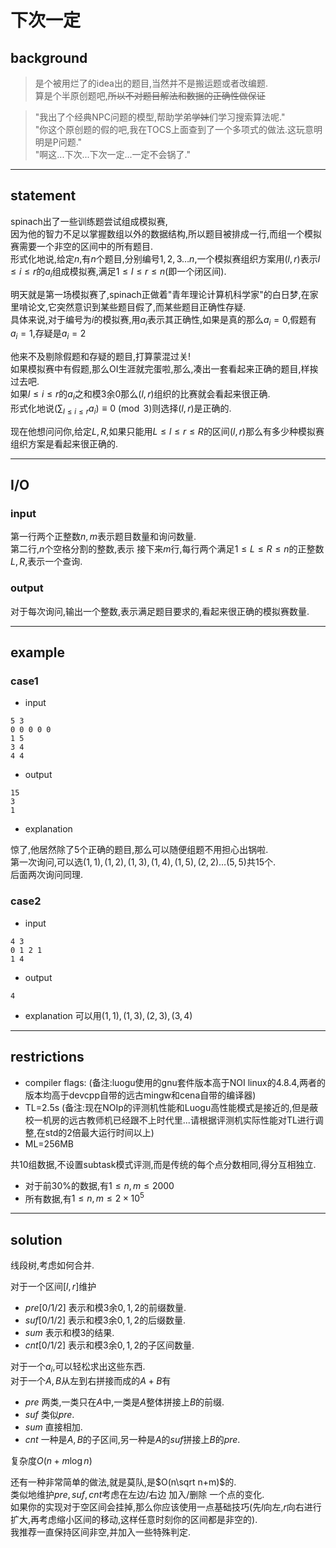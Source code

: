 # 下次一定

## background
> 是个被用烂了的idea出的题目,当然并不是搬运题或者改编题.  
> 算是个半原创题吧,~~所以不对题目解法和数据的正确性做保证~~  

> "我出了个经典NPC问题的模型,帮助学弟~~学妹~~们学习搜索算法呢."  
> "你这个原创题的假的吧,我在TOCS上面查到了一个多项式的做法.这玩意明明是P问题."  
> "啊这...下次...下次一定...一定不会锅了."

----------------------------------------------

## statement
spinach出了一些训练题尝试组成模拟赛,  
因为他的智力不足以掌握数组以外的数据结构,所以题目被排成一行,而组一个模拟赛需要一个非空的区间中的所有题目.  
形式化地说,给定$n$,有$n$个题目,分别编号$1,2,3\dots n$,一个模拟赛组织方案用$(l,r)$表示$l\leq i\leq r$的$a_i$组成模拟赛,满足$1\leq l\leq r\leq n$(即一个闭区间).  

明天就是第一场模拟赛了,spinach正做着"青年理论计算机科学家"的白日梦,在家里啃论文,它突然意识到某些题目假了,而某些题目正确性存疑.  
具体来说,对于编号为$i$的模拟赛,用$a_i$表示其正确性,如果是真的那么$a_i=0$,假题有$a_i=1$,存疑是$a_i=2$  

他来不及剔除假题和存疑的题目,打算蒙混过关!  
如果模拟赛中有假题,那么OI生涯就完蛋啦,那么,凑出一套看起来正确的题目,样挨过去吧.  
如果$l\leq i\leq r$的$a_i$之和模$3$余$0$那么$(l,r)$组织的比赛就会看起来很正确.  
形式化地说$(\sum_{l\leq i\leq r} a_i)\equiv 0\pmod 3$则选择$(l,r)$是正确的.  

现在他想问问你,给定$L,R$,如果只能用$L\leq l\leq r\leq R$的区间$(l,r)$那么有多少种模拟赛组织方案是看起来很正确的.


----------------------------------------------

## I/O
### input
第一行两个正整数$n,m$表示题目数量和询问数量.   
第二行,$n$个空格分割的整数,表示
接下来$m$行,每行两个满足$1\leq L\leq R\leq n$的正整数$L,R$,表示一个查询.  

### output
对于每次询问,输出一个整数,表示满足题目要求的,看起来很正确的模拟赛数量.

----------------------------------------------

## example
### case1
* input


```
5 3
0 0 0 0 0
1 5
3 4
4 4
```

* output


```
15
3
1
```

* explanation

惊了,他居然除了5个正确的题目,那么可以随便组题不用担心出锅啦.  
第一次询问,可以选$(1,1),(1,2),(1,3),(1,4),(1,5),(2,2)\dots (5,5)$共15个.  
后面两次询问同理.


### case2
* input


```
4 3
0 1 2 1
1 4
```

* output


```
4
```

* explanation
可以用$(1,1),(1,3),(2,3),(3,4)$




----------------------------------------------

## restrictions

- compiler flags: (备注:luogu使用的gnu套件版本高于NOI linux的4.8.4,两者的版本均高于devcpp自带的远古mingw和cena自带的编译器)
- TL=2.5s (备注:现在NOIp的评测机性能和Luogu高性能模式是接近的,但是蔽校一机房的远古教师机已经跟不上时代里...请根据评测机实际性能对TL进行调整,在std的2倍最大运行时间以上)
- ML=256MB

共10组数据,不设置subtask模式评测,而是传统的每个点分数相同,得分互相独立.  

- 对于前$30\%$的数据,有$1\leq n,m\leq 2000$
- 所有数据,有$1\leq n,m\leq 2\times 10^5$




----------------------------------------------

## solution

线段树,考虑如何合并.  


对于一个区间$[l,r]$维护  

- $pre[0/1/2]$ 表示和模$3$余$0,1,2$的前缀数量.
- $suf[0/1/2]$ 表示和模$3$余$0,1,2$的后缀数量.
- $sum$ 表示和模$3$的结果.
- $cnt[0/1/2]$ 表示和模$3$余$0,1,2$的子区间数量.


对于一个$a_i$,可以轻松求出这些东西.  
对于一个$A,B$从左到右拼接而成的$A+B$有  

- $pre$ 两类,一类只在$A$中,一类是$A$整体拼接上$B$的前缀.
- $suf$ 类似$pre$.
- $sum$ 直接相加.
- $cnt$ 一种是$A,B$的子区间,另一种是$A$的$suf$拼接上$B$的$pre$.

复杂度$O(n+m\log n)$


还有一种非常简单的做法,就是莫队,是$O(n\sqrt n+m)$的.  
类似地维护$pre,suf,cnt$考虑在左边/右边 加入/删除 一个点的变化.  
如果你的实现对于空区间会挂掉,那么你应该使用一点基础技巧(先$l$向左,$r$向右进行扩大,再考虑缩小区间的移动,这样任意时刻你的区间都是非空的).  
我推荐一直保持区间非空,并加入一些特殊判定.
